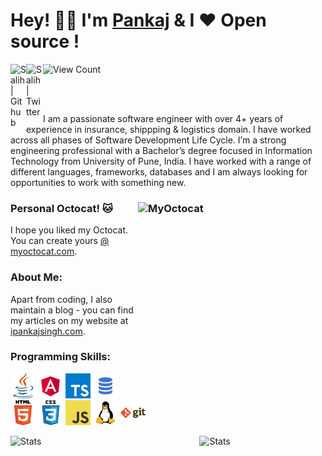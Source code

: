 # Hey! 🙋‍♂️ I'm [Pankaj](https://ipankajsingh.com/) & I ❤ Open source !

<a href="https://github.com/ipankajsingh">
  <img align="left" alt="Salih | Github" width="25px" src="https://cdn.worldvectorlogo.com/logos/github-icon-1.svg" />
</a>

<a href="https://twitter.com/isinghpankaj">
  <img align="left" alt="Salih | Twitter" width="27px" src="https://cdn1.iconfinder.com/data/icons/social-media-circle-7/512/Circled_Twitter_svg-512.png" />
</a>

  ![View Count](https://gpvc.arturio.dev/ipankajsingh)
  


<br />
<br />

I am a passionate software engineer with over 4+ years of experience in insurance, shippping & logistics domain. I have worked across all phases of Software Development Life Cycle. I’m a strong engineering professional with a Bachelor’s degree focused in Information Technology from University of Pune, India. I have worked with a range of different languages, frameworks, databases and I am always looking for opportunities to work with something new.
<!--and my [Medium](https://medium.com/@math3mantic) account.-->

### Personal Octocat! 🐱 <img align="right" alt="MyOctocat" height =" 300px" width="300px" src="https://github.com/salihkilicli/salihkilicli/blob/master/octocat.png" />

I hope you liked my Octocat. You can create yours [@ myoctocat.com](https://myoctocat.com/).

### About Me:

Apart from coding, I also maintain a blog - you can find my articles on my website at [ipankajsingh.com](https://ipankajsingh.com/).



### Programming Skills: 

<code><img height="40" src="https://raw.githubusercontent.com/github/explore/80688e429a7d4ef2fca1e82350fe8e3517d3494d/topics/java/java.png"></code>
<code><img height="40" src="https://raw.githubusercontent.com/github/explore/80688e429a7d4ef2fca1e82350fe8e3517d3494d/topics/angular/angular.png"></code>
<code><img height="40" src="https://raw.githubusercontent.com/github/explore/80688e429a7d4ef2fca1e82350fe8e3517d3494d/topics/typescript/typescript.png"></code>
<code><img height="40" src="https://raw.githubusercontent.com/github/explore/80688e429a7d4ef2fca1e82350fe8e3517d3494d/topics/sql/sql.png"></code>
<code><img height="40" src="https://raw.githubusercontent.com/github/explore/80688e429a7d4ef2fca1e82350fe8e3517d3494d/topics/html/html.png"></code>
<code><img height="40" src="https://raw.githubusercontent.com/github/explore/80688e429a7d4ef2fca1e82350fe8e3517d3494d/topics/css/css.png"></code>
<code><img height="40" src="https://raw.githubusercontent.com/github/explore/80688e429a7d4ef2fca1e82350fe8e3517d3494d/topics/javascript/javascript.png"></code>
<code><img height="40" src="https://raw.githubusercontent.com/github/explore/80688e429a7d4ef2fca1e82350fe8e3517d3494d/topics/linux/linux.png"></code>
<code><img height="40" src="https://raw.githubusercontent.com/github/explore/80688e429a7d4ef2fca1e82350fe8e3517d3494d/topics/git/git.png"></code>

<img align='left' src="https://github-readme-stats.vercel.app/api?username=ipankajsingh&show_icons=true&title_color=fff&icon_color=79ff97&text_color=9f9f9f&bg_color=151515" alt="Stats" width="60%">
<img align='right' src="https://github-readme-stats.vercel.app/api/top-langs/?username=ipankajsingh&show_icons=true&title_color=fff&icon_color=79ff97&text_color=9f9f9f&bg_color=151515" alt="Stats" width="40%">
